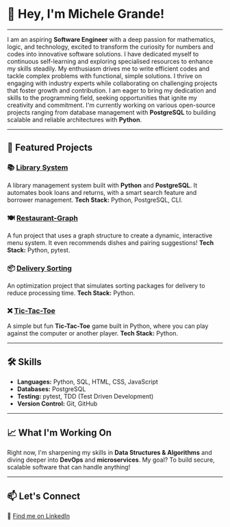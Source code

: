 # 👋 Hey, I'm Michele Grande!

---

I am an aspiring **Software Engineer** with a deep passion for mathematics, logic, and technology, excited to transform the curiosity for numbers and codes into innovative software solutions.
I have dedicated myself to continuous self-learning and exploring specialised resources to enhance my skills steadily.
My enthusiasm drives me to write efficient codes and tackle complex problems with functional, simple solutions. I thrive on engaging with industry experts while collaborating on challenging projects that foster growth and contribution. 
I am eager to bring my dedication and skills to the programming field, seeking opportunities that ignite my creativity and commitment.
I'm currently working on various open-source projects ranging from database management with **PostgreSQL** to building scalable and reliable architectures with **Python**.

---

## 🚀 Featured Projects

### 📚 [Library System](https://github.com/m-grande/library-system)
A library management system built with **Python** and **PostgreSQL**. It automates book loans and returns, with a smart search feature and borrower management. **Tech Stack:** Python, PostgreSQL, CLI.

### 🍽 [Restaurant-Graph](https://github.com/m-grande/restaurant-graph)
A fun project that uses a graph structure to create a dynamic, interactive menu system. It even recommends dishes and pairing suggestions! **Tech Stack:** Python, pytest.

### 📦 [Delivery Sorting](https://github.com/m-grande/delivery-sorting)
An optimization project that simulates sorting packages for delivery to reduce processing time. **Tech Stack:** Python.

### ❌ [Tic-Tac-Toe](https://github.com/m-grande/tictactoe)
A simple but fun **Tic-Tac-Toe** game built in Python, where you can play against the computer or another player. **Tech Stack:** Python.

---

## 🛠 Skills

- **Languages:** Python, SQL, HTML, CSS, JavaScript
- **Databases:** PostgreSQL
- **Testing:** pytest, TDD (Test Driven Development)
- **Version Control:** Git, GitHub

---

## 📈 What I'm Working On

Right now, I'm sharpening my skills in **Data Structures & Algorithms** and diving deeper into **DevOps** and **microservices**. My goal? To build secure, scalable software that can handle anything!

---

## 📫 Let's Connect

🔗 [Find me on LinkedIn](https://www.linkedin.com/in/itsmichelegrande)  
